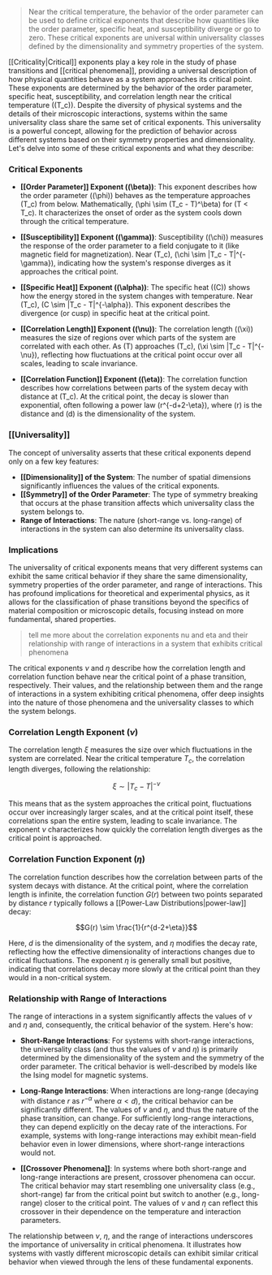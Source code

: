 > Near the critical temperature, the behavior of the order parameter can be used to define critical exponents that describe how quantities like the order parameter, specific heat, and susceptibility diverge or go to zero. These critical exponents are universal within universality classes defined by the dimensionality and symmetry properties of the system.

[[Criticality|Critical]] exponents play a key role in the study of phase transitions and [[critical phenomena]], providing a universal description of how physical quantities behave as a system approaches its critical point. These exponents are determined by the behavior of the order parameter, specific heat, susceptibility, and correlation length near the critical temperature (\(T_c\)). Despite the diversity of physical systems and the details of their microscopic interactions, systems within the same universality class share the same set of critical exponents. This universality is a powerful concept, allowing for the prediction of behavior across different systems based on their symmetry properties and dimensionality. Let's delve into some of these critical exponents and what they describe:

### Critical Exponents

- **[[Order Parameter]] Exponent (\(\beta\))**: This exponent describes how the order parameter (\(\phi\)) behaves as the temperature approaches \(T_c\) from below. Mathematically, \(\phi \sim (T_c - T)^\beta\) for \(T < T_c\). It characterizes the onset of order as the system cools down through the critical temperature.

- **[[Susceptibility]] Exponent (\(\gamma\))**: Susceptibility (\(\chi\)) measures the response of the order parameter to a field conjugate to it (like magnetic field for magnetization). Near \(T_c\), \(\chi \sim |T_c - T|^{-\gamma}\), indicating how the system's response diverges as it approaches the critical point.

- **[[Specific Heat]] Exponent (\(\alpha\))**: The specific heat (\(C\)) shows how the energy stored in the system changes with temperature. Near \(T_c\), \(C \sim |T_c - T|^{-\alpha}\). This exponent describes the divergence (or cusp) in specific heat at the critical point.

- **[[Correlation Length]] Exponent (\(\nu\))**: The correlation length (\(\xi\)) measures the size of regions over which parts of the system are correlated with each other. As \(T\) approaches \(T_c\), \(\xi \sim |T_c - T|^{-\nu}\), reflecting how fluctuations at the critical point occur over all scales, leading to scale invariance.

- **[[Correlation Function]] Exponent (\(\eta\))**: The correlation function describes how correlations between parts of the system decay with distance at \(T_c\). At the critical point, the decay is slower than exponential, often following a power law \(r^{-d+2-\eta}\), where \(r\) is the distance and \(d\) is the dimensionality of the system.

### [[Universality]]

The concept of universality asserts that these critical exponents depend only on a few key features:
- **[[Dimensionality]] of the System**: The number of spatial dimensions significantly influences the values of the critical exponents.
- **[[Symmetry]] of the Order Parameter**: The type of symmetry breaking that occurs at the phase transition affects which universality class the system belongs to.
- **Range of Interactions**: The nature (short-range vs. long-range) of interactions in the system can also determine its universality class.

### Implications

The universality of critical exponents means that very different systems can exhibit the same critical behavior if they share the same dimensionality, symmetry properties of the order parameter, and range of interactions. This has profound implications for theoretical and experimental physics, as it allows for the classification of phase transitions beyond the specifics of material composition or microscopic details, focusing instead on more fundamental, shared properties.


> tell me more about the correlation exponents nu and eta and their relationship with range of interactions in a system that exhibits critical phenomena

The critical exponents $\nu$ and $\eta$ describe how the correlation length and correlation function behave near the critical point of a phase transition, respectively. Their values, and the relationship between them and the range of interactions in a system exhibiting critical phenomena, offer deep insights into the nature of those phenomena and the universality classes to which the system belongs.

### Correlation Length Exponent ($\nu$)

The correlation length $\xi$ measures the size over which fluctuations in the system are correlated. Near the critical temperature $T_c$, the correlation length diverges, following the relationship:

$$\xi \sim |T_c - T|^{-\nu}$$

This means that as the system approaches the critical point, fluctuations occur over increasingly larger scales, and at the critical point itself, these correlations span the entire system, leading to scale invariance. The exponent $\nu$ characterizes how quickly the correlation length diverges as the critical point is approached.

### Correlation Function Exponent ($\eta$)

The correlation function describes how the correlation between parts of the system decays with distance. At the critical point, where the correlation length is infinite, the correlation function $G(r)$ between two points separated by distance $r$ typically follows a [[Power-Law Distributions|power-law]] decay:

$$G(r) \sim \frac{1}{r^{d-2+\eta}}$$

Here, $d$ is the dimensionality of the system, and $\eta$ modifies the decay rate, reflecting how the effective dimensionality of interactions changes due to critical fluctuations. The exponent $\eta$ is generally small but positive, indicating that correlations decay more slowly at the critical point than they would in a non-critical system.

### Relationship with Range of Interactions

The range of interactions in a system significantly affects the values of $\nu$ and $\eta$ and, consequently, the critical behavior of the system. Here's how:

- **Short-Range Interactions**: For systems with short-range interactions, the universality class (and thus the values of $\nu$ and $\eta$) is primarily determined by the dimensionality of the system and the symmetry of the order parameter. The critical behavior is well-described by models like the Ising model for magnetic systems.

- **Long-Range Interactions**: When interactions are long-range (decaying with distance $r$ as $r^{-\alpha}$ where $\alpha < d$), the critical behavior can be significantly different. The values of $\nu$ and $\eta$, and thus the nature of the phase transition, can change. For sufficiently long-range interactions, they can depend explicitly on the decay rate of the interactions. For example, systems with long-range interactions may exhibit mean-field behavior even in lower dimensions, where short-range interactions would not.

- **[[Crossover Phenomena]]**: In systems where both short-range and long-range interactions are present, crossover phenomena can occur. The critical behavior may start resembling one universality class (e.g., short-range) far from the critical point but switch to another (e.g., long-range) closer to the critical point. The values of $\nu$ and $\eta$ can reflect this crossover in their dependence on the temperature and interaction parameters.

The relationship between $\nu$, $\eta$, and the range of interactions underscores the importance of universality in critical phenomena. It illustrates how systems with vastly different microscopic details can exhibit similar critical behavior when viewed through the lens of these fundamental exponents.